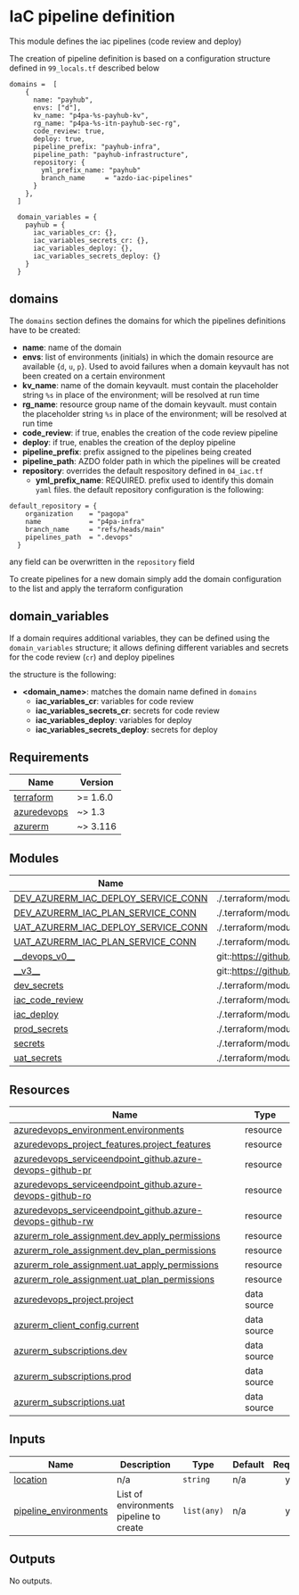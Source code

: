 # IaC pipeline definition

This module defines the iac pipelines (code review and deploy)

The creation of pipeline definition is based on a configuration structure defined in `99_locals.tf` described below

```hcl
domains =  [
    {
      name: "payhub",
      envs: ["d"],
      kv_name: "p4pa-%s-payhub-kv",
      rg_name: "p4pa-%s-itn-payhub-sec-rg",
      code_review: true,
      deploy: true,
      pipeline_prefix: "payhub-infra",
      pipeline_path: "payhub-infrastructure",
      repository: {
        yml_prefix_name: "payhub"
        branch_name     = "azdo-iac-pipelines"
      }
    },
  ]

  domain_variables = {
    payhub = {
      iac_variables_cr: {},
      iac_variables_secrets_cr: {},
      iac_variables_deploy: {},
      iac_variables_secrets_deploy: {}
    }
  }
```

## domains
The `domains` section defines the domains for which the pipelines definitions have to be created:

- **name**: name of the domain
- **envs**: list of environments (initials) in which the domain resource are available {`d`, `u`, `p`}. Used to avoid failures when a domain keyvault has not been created on a certain environment
- **kv_name**: name of the domain keyvault. must contain the placeholder string `%s` in place of the environment; will be resolved at run time
- **rg_name**: resource group name of the domain keyvault. must contain the placeholder string `%s` in place of the environment; will be resolved at run time
- **code_review**: if true, enables the creation of the code review pipeline
- **deploy**: if true, enables the creation of the deploy pipeline
- **pipeline_prefix**: prefix assigned to the pipelines being created
- **pipeline_path**: AZDO folder path in which the pipelines will be created
- **repository**: overrides the default respository defined in `04_iac.tf`
  - **yml_prefix_name**: REQUIRED. prefix used to identify this domain `yaml` files.
    the default repository configuration is the following:
```hcl
default_repository = {
    organization    = "pagopa"
    name            = "p4pa-infra"
    branch_name     = "refs/heads/main"
    pipelines_path  = ".devops"
  }
```
any field can be overwritten in the `repository` field

To create pipelines for a new domain simply add the domain configuration to the list and apply the terraform configuration

## domain_variables

If a domain requires additional variables, they can be defined using the `domain_variables` structure; it allows defining different variables and secrets for the code review (`cr`) and deploy pipelines

the structure is the following:

- **<domain_name>**: matches the domain name defined in `domains`
  - **iac_variables_cr**: variables for code review
  - **iac_variables_secrets_cr**: secrets for code review
  - **iac_variables_deploy**: variables for deploy
  - **iac_variables_secrets_deploy**: secrets for deploy<!-- BEGINNING OF PRE-COMMIT-TERRAFORM DOCS HOOK -->
## Requirements

| Name | Version |
|------|---------|
| <a name="requirement_terraform"></a> [terraform](#requirement\_terraform) | >= 1.6.0 |
| <a name="requirement_azuredevops"></a> [azuredevops](#requirement\_azuredevops) | ~> 1.3 |
| <a name="requirement_azurerm"></a> [azurerm](#requirement\_azurerm) | ~> 3.116 |

## Modules

| Name | Source | Version |
|------|--------|---------|
| <a name="module_DEV_AZURERM_IAC_DEPLOY_SERVICE_CONN"></a> [DEV\_AZURERM\_IAC\_DEPLOY\_SERVICE\_CONN](#module\_DEV\_AZURERM\_IAC\_DEPLOY\_SERVICE\_CONN) | ./.terraform/modules/__devops_v0__/azuredevops_serviceendpoint_federated | n/a |
| <a name="module_DEV_AZURERM_IAC_PLAN_SERVICE_CONN"></a> [DEV\_AZURERM\_IAC\_PLAN\_SERVICE\_CONN](#module\_DEV\_AZURERM\_IAC\_PLAN\_SERVICE\_CONN) | ./.terraform/modules/__devops_v0__/azuredevops_serviceendpoint_federated | n/a |
| <a name="module_UAT_AZURERM_IAC_DEPLOY_SERVICE_CONN"></a> [UAT\_AZURERM\_IAC\_DEPLOY\_SERVICE\_CONN](#module\_UAT\_AZURERM\_IAC\_DEPLOY\_SERVICE\_CONN) | ./.terraform/modules/__devops_v0__/azuredevops_serviceendpoint_federated | n/a |
| <a name="module_UAT_AZURERM_IAC_PLAN_SERVICE_CONN"></a> [UAT\_AZURERM\_IAC\_PLAN\_SERVICE\_CONN](#module\_UAT\_AZURERM\_IAC\_PLAN\_SERVICE\_CONN) | ./.terraform/modules/__devops_v0__/azuredevops_serviceendpoint_federated | n/a |
| <a name="module___devops_v0__"></a> [\_\_devops\_v0\_\_](#module\_\_\_devops\_v0\_\_) | git::https://github.com/pagopa/azuredevops-tf-modules.git | 7e23d73d22e7b37352c25a32cc40f6f42b6569ea |
| <a name="module___v3__"></a> [\_\_v3\_\_](#module\_\_\_v3\_\_) | git::https://github.com/pagopa/terraform-azurerm-v3.git | ab2cf6a43414f2cc80a9e51332182c26ad970f72 |
| <a name="module_dev_secrets"></a> [dev\_secrets](#module\_dev\_secrets) | ./.terraform/modules/__v3__/key_vault_secrets_query | n/a |
| <a name="module_iac_code_review"></a> [iac\_code\_review](#module\_iac\_code\_review) | ./.terraform/modules/__devops_v0__/azuredevops_build_definition_code_review | n/a |
| <a name="module_iac_deploy"></a> [iac\_deploy](#module\_iac\_deploy) | ./.terraform/modules/__devops_v0__/azuredevops_build_definition_deploy | n/a |
| <a name="module_prod_secrets"></a> [prod\_secrets](#module\_prod\_secrets) | ./.terraform/modules/__v3__/key_vault_secrets_query | n/a |
| <a name="module_secrets"></a> [secrets](#module\_secrets) | ./.terraform/modules/__v3__/key_vault_secrets_query | n/a |
| <a name="module_uat_secrets"></a> [uat\_secrets](#module\_uat\_secrets) | ./.terraform/modules/__v3__/key_vault_secrets_query | n/a |

## Resources

| Name | Type |
|------|------|
| [azuredevops_environment.environments](https://registry.terraform.io/providers/microsoft/azuredevops/latest/docs/resources/environment) | resource |
| [azuredevops_project_features.project_features](https://registry.terraform.io/providers/microsoft/azuredevops/latest/docs/resources/project_features) | resource |
| [azuredevops_serviceendpoint_github.azure-devops-github-pr](https://registry.terraform.io/providers/microsoft/azuredevops/latest/docs/resources/serviceendpoint_github) | resource |
| [azuredevops_serviceendpoint_github.azure-devops-github-ro](https://registry.terraform.io/providers/microsoft/azuredevops/latest/docs/resources/serviceendpoint_github) | resource |
| [azuredevops_serviceendpoint_github.azure-devops-github-rw](https://registry.terraform.io/providers/microsoft/azuredevops/latest/docs/resources/serviceendpoint_github) | resource |
| [azurerm_role_assignment.dev_apply_permissions](https://registry.terraform.io/providers/hashicorp/azurerm/latest/docs/resources/role_assignment) | resource |
| [azurerm_role_assignment.dev_plan_permissions](https://registry.terraform.io/providers/hashicorp/azurerm/latest/docs/resources/role_assignment) | resource |
| [azurerm_role_assignment.uat_apply_permissions](https://registry.terraform.io/providers/hashicorp/azurerm/latest/docs/resources/role_assignment) | resource |
| [azurerm_role_assignment.uat_plan_permissions](https://registry.terraform.io/providers/hashicorp/azurerm/latest/docs/resources/role_assignment) | resource |
| [azuredevops_project.project](https://registry.terraform.io/providers/microsoft/azuredevops/latest/docs/data-sources/project) | data source |
| [azurerm_client_config.current](https://registry.terraform.io/providers/hashicorp/azurerm/latest/docs/data-sources/client_config) | data source |
| [azurerm_subscriptions.dev](https://registry.terraform.io/providers/hashicorp/azurerm/latest/docs/data-sources/subscriptions) | data source |
| [azurerm_subscriptions.prod](https://registry.terraform.io/providers/hashicorp/azurerm/latest/docs/data-sources/subscriptions) | data source |
| [azurerm_subscriptions.uat](https://registry.terraform.io/providers/hashicorp/azurerm/latest/docs/data-sources/subscriptions) | data source |

## Inputs

| Name | Description | Type | Default | Required |
|------|-------------|------|---------|:--------:|
| <a name="input_location"></a> [location](#input\_location) | n/a | `string` | n/a | yes |
| <a name="input_pipeline_environments"></a> [pipeline\_environments](#input\_pipeline\_environments) | List of environments pipeline to create | `list(any)` | n/a | yes |

## Outputs

No outputs.
<!-- END OF PRE-COMMIT-TERRAFORM DOCS HOOK -->
